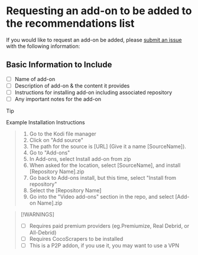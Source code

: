 # Requesting an add-on to be added to the recommendations list

If you would like to request an add-on be added, please [submit an issue](https://github.com/a4k-mod/A4K_Recommendations/issues) with the following information:

## Basic Information to Include
- [ ] Name of add-on
- [ ] Description of add-on & the content it provides
- [ ] Instructions for installing add-on including associated repository
- [ ] Any important notes for the add-on

> [!TIP]
Example Installation Instructions
> 1. Go to the Kodi file manager
> 2. Click on "Add source"
> 3. The path for the source is [URL] (Give it a name [SourceName]).
> 4. Go to "Add-ons"
> 5. In Add-ons, select Install add-on from zip
> 6. When asked for the location, select [SourceName], and install [Repository Name].zip
> 7. Go back to Add-ons install, but this time, select "Install from repository"
> 8. Select the [Repository Name]
> 9. Go into the "Video add-ons" section in the repo, and select [Add-on Name].zip

> [!WARNINGS]
> - [ ] Requires paid premium providers (eg.Premiumize, Real Debrid, or All-Debrid)
> - [ ] Requires CocoScrapers to be installed
> - [ ] This is a P2P addon, if you use it, you may want to use a VPN
